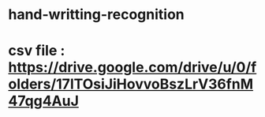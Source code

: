 # hand-writting-recognition
# csv file : https://drive.google.com/drive/u/0/folders/17lTOsiJiHovvoBszLrV36fnM47qg4AuJ
